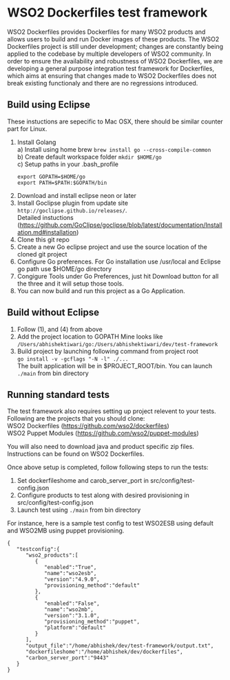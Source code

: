 # WSO2 Dockerfiles test framework

WSO2 Dockerfiles provides Dockerfiles for many WSO2 products and allows users to build and run Docker images of these products. The WSO2 Dockerfiles project is still under development; changes are constantly being applied to the codebase by multiple developers of WSO2 community. In order to ensure the availability and robustness of WSO2 Dockerfiles, we are developing a general purpose integration test framework for Dockerfiles, which aims at ensuring that changes made to WSO2 Dockerfiles does not break existing functionaly and there are no regressions introduced.

## Build using Eclipse
These instuctions are sepecific to Mac OSX, there should be similar counter part for Linux.  
1. Install Golang  
   a) Install using home brew ``` brew install go --cross-compile-common ```  
   b) Create default workspace folder ```mkdir $HOME/go```  
   c) Setup paths in your .bash_profile  
     ```
     export GOPATH=$HOME/go  
     export PATH=$PATH:$GOPATH/bin
     ```   
2. Download and install eclipse neon or later  
3. Install Goclipse plugin from update site ```http://goclipse.github.io/releases/```.  
Detailed instuctions (https://github.com/GoClipse/goclipse/blob/latest/documentation/Installation.md#installation)  
4. Clone this git repo  
5. Create a new Go eclipse project and use the source location of the cloned git project  
6. Configure Go preferences. For Go installation use /usr/local and Eclipse go path use $HOME/go directory  
7. Congigure Tools under Go Preferences, just hit Download button for all the three and it will setup those tools.  
8. You can now build and run this project as a Go Application. 
   
## Build without Eclipse
1. Follow (1), and (4) from above
2. Add the project location to GOPATH
   Mine looks like  
``` /Users/abhishektiwari/go:/Users/abhishektiwari/dev/test-framework ```  
3. Build project by launching following command from project root  
  ``` go install -v -gcflags "-N -l" ./... ```  
   The built application will be in $PROJECT_ROOT/bin.
   You can launch ```./main``` from bin directory

## Running standard tests
The test framework also requires setting up project relevent to your tests. Following are the projects that you should clone:  
WSO2 Dockerfiles (https://github.com/wso2/dockerfiles)  
WSO2 Puppet Modules (https://github.com/wso2/puppet-modules)  

You will also need to download java and product specific zip files. Instructions can be found on WSO2 Dockerfiles.  

Once above setup is completed, follow following steps to run the tests:  
1. Set dockerfileshome and carob_server_port in src/config/test-config.json  
2. Configure products to test along with desired provisioning in src/config/test-config.json  
3. Launch test using ```./main``` from bin directory  

For instance, here is a sample test config to test WSO2ESB using default and WSO2MB using puppet provisioning.

```        
{
   "testconfig":{
      "wso2_products":[
         {
            "enabled":"True",
            "name":"wso2esb",
            "version":"4.9.0",
            "provisioning_method":"default"
         },
         {
            "enabled":"False",
            "name":"wso2mb",
            "version":"3.1.0",
            "provisioning_method":"puppet",
            "platform":"default"
         }
      ],
      "output_file":"/home/abhishek/dev/test-framework/output.txt",
      "dockerfileshome":"/home/abhishek/dev/dockerfiles",
      "carbon_server_port":"9443"
   }
}
```
